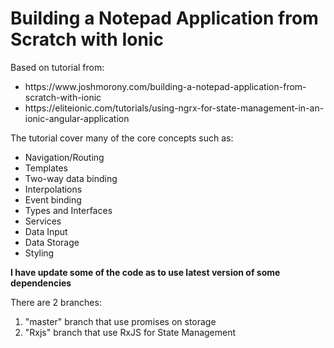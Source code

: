 <h1>Building a Notepad Application from Scratch with Ionic</h1>

Based on tutorial from:
<ul>
<li>https://www.joshmorony.com/building-a-notepad-application-from-scratch-with-ionic</li>
<li>https://eliteionic.com/tutorials/using-ngrx-for-state-management-in-an-ionic-angular-application</li>
</ul>

The tutorial cover many of the core concepts such as:

<ul>
<li>Navigation/Routing</li>
<li>Templates</li>
<li>Two-way data binding</li>
<li>Interpolations</li>
<li>Event binding</li>
<li>Types and Interfaces</li>
<li>Services</li>
<li>Data Input</li>
<li>Data Storage</li>
<li>Styling</li>
</ul>

<strong>I have update some of the code as to use latest version of some dependencies</strong> 

There are 2 branches:
<ol>
<li>"master" branch that use promises on storage</li>
<li>"Rxjs" branch that use RxJS for State Management</li>
</ol>
